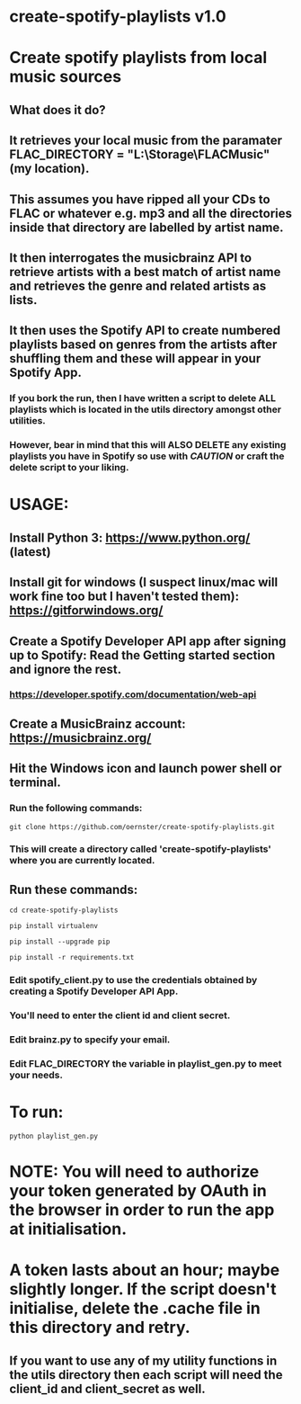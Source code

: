 # create-spotify-playlists v1.0
# Create spotify playlists from local music sources

## What does it do?

## It retrieves your local music from the paramater FLAC_DIRECTORY = "L:\\Storage\\FLACMusic" (my location).
## This assumes you have ripped all your CDs to FLAC or whatever e.g. mp3 and all the directories inside that directory are labelled by artist name.
## It then interrogates the musicbrainz API to retrieve artists with a best match of artist name and retrieves the genre and related artists as lists.
## It then uses the Spotify API to create numbered playlists based on genres from the artists after shuffling them and these will appear in your Spotify App.
### If you bork the run, then I have written a script to delete ALL playlists which is located in the utils directory amongst other utilities.
### However, bear in mind that this will ALSO DELETE any existing playlists you have in Spotify so use with ***CAUTION*** or craft the delete script to your liking. 

# USAGE:

## Install Python 3: https://www.python.org/ (latest)

## Install git for windows (I suspect linux/mac will work fine too but I haven't tested them): https://gitforwindows.org/

## Create a Spotify Developer API app after signing up to Spotify: Read the Getting started section and ignore the rest.
### https://developer.spotify.com/documentation/web-api

## Create a MusicBrainz account: https://musicbrainz.org/

## Hit the Windows icon and launch power shell or terminal.

### Run the following commands:

```git clone https://github.com/oernster/create-spotify-playlists.git```

### This will create a directory called 'create-spotify-playlists' where you are currently located.

## Run these commands:

```cd create-spotify-playlists```

```pip install virtualenv```

```pip install --upgrade pip```

```pip install -r requirements.txt```

### Edit spotify_client.py to use the credentials obtained by creating a Spotify Developer API App.
### You'll need to enter the client id and client secret.

### Edit brainz.py to specify your email.

### Edit FLAC_DIRECTORY the variable in playlist_gen.py to meet your needs.

# To run:

```python playlist_gen.py```

# NOTE: You will need to authorize your token generated by OAuth in the browser in order to run the app at initialisation.
# A token lasts about an hour; maybe slightly longer.  If the script doesn't initialise, delete the .cache file in this directory and retry.

## If you want to use any of my utility functions in the utils directory then each script will need the client_id and client_secret as well.

